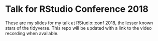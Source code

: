 # Talk for RStudio Conference 2018

These are my slides for my talk at RStudio::conf 2018, the lesser known stars of the tidyverse. This repo will be updated with a link to the video recording when available. 
